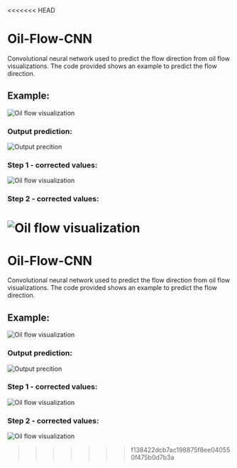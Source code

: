 <<<<<<< HEAD
# Oil-Flow-CNN
Convolutional neural network used to predict the flow direction from oil flow visualizations. The code provided shows an example to predict the flow direction.

## Example:
![Oil flow visualization](https://github.com/aero24xx/OilFlowCNN/blob/main/image.png "Backward facing ramp")

### Output prediction:
![Output precition](https://github.com/aero24xx/OilFlowCNN/blob/main/output_0.jpg "Backward facing ramp")

### Step 1 - corrected values:
![Oil flow visualization](https://github.com/aero24xx/OilFlowCNN/blob/main/output_1.jpg "Backward facing ramp")

### Step 2 - corrected values:
![Oil flow visualization](https://github.com/aero24xx/OilFlowCNN/blob/main/output_2.jpg "Backward facing ramp")
=======
# Oil-Flow-CNN
Convolutional neural network used to predict the flow direction from oil flow visualizations. The code provided shows an example to predict the flow direction.

## Example:
![Oil flow visualization](https://github.com/aero24xx/OilFlowCNN/blob/main/image.png "Backward facing ramp")

### Output prediction:
![Output precition](https://github.com/aero24xx/OilFlowCNN/blob/main/output_0.jpg "Backward facing ramp")

### Step 1 - corrected values:
![Oil flow visualization](https://github.com/aero24xx/OilFlowCNN/blob/main/output_1.jpg "Backward facing ramp")

### Step 2 - corrected values:
![Oil flow visualization](https://github.com/aero24xx/OilFlowCNN/blob/main/output_2.jpg "Backward facing ramp")
>>>>>>> f138422dcb7ac198875f8ee040550f475b0d7b3a
